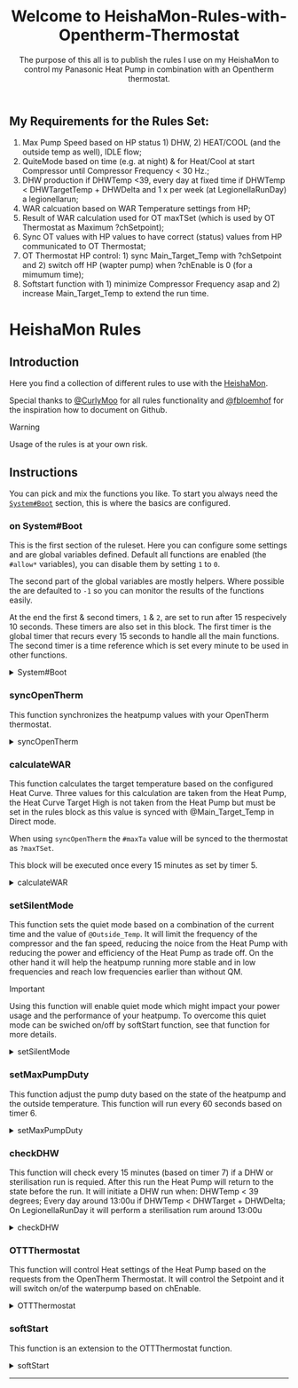 <header>

<!--
  <<< Author notes: Course header >>>
  Include a 1280×640 image, course title in sentence case, and a concise description in emphasis.
  In your repository settings: enable template repository, add your 1280×640 social image, auto delete head branches.
  Add your open source license, GitHub uses MIT license.
-->

# Welcome to HeishaMon-Rules-with-Opentherm-Thermostat



The purpose of this all is to publish the rules I use on my HeishaMon to control my Panasonic Heat Pump in combination with an Opentherm thermostat.


</header>

<!--

-->

## My Requirements for the Rules Set:

1)  Max Pump Speed based on HP status 1) DHW, 2) HEAT/COOL (and the outside temp as well), IDLE flow;
2)  QuiteMode based on time (e.g. at night) & for Heat/Cool at start Compressor until Compressor Frequency < 30 Hz.;
3)  DHW production if DHWTemp <39, every day at fixed time if DHWTemp < DHWTargetTemp + DHWDelta and 1 x per week (at LegionellaRunDay) a legionellarun;
4)  WAR calcuation based on WAR Temperature settings from HP;
5)  Result of WAR calculation used for OT maxTSet (which is used by OT Thermostat as Maximum ?chSetpoint);
6)  Sync OT values with HP values to have correct (status) values from HP communicated to OT Thermostat;
7)  OT Thermostat HP control: 1) sync Main_Target_Temp with ?chSetpoint and 2) switch off HP (wapter pump) when ?chEnable is 0 (for a mimumum time);
8)  Softstart function with 1) minimize Compressor Frequency asap and 2) increase Main_Target_Temp to extend the run time.

# HeishaMon Rules

## Introduction

Here you find a collection of different rules to use with the [HeishaMon](https://github.com/Egyras/HeishaMon). 

Special thanks to [@CurlyMoo](https://github.com/CurlyMoo) for all rules functionality and [@fbloemhof](https://github.com/fbloemhof) for the inspiration how to document on Github.

> [!WARNING]  
> Usage of the rules is at your own risk.

## Instructions

You can pick and mix the functions you like. To start you always need the [`System#Boot`](#on-systemboot) section, this is where the basics are configured.

### on System#Boot

This is the first section of the ruleset. Here you can configure some settings and are global variables defined. Default all functions are enabled (the `#allow*` variables), you can disable them by setting `1` to `0`.

The second part of the global variables are mostly helpers. Where possible the are defaulted to `-1` so you can monitor the results of the functions easily.

At the end the first & second timers, `1` & `2`, are set to run after 15 respecively 10 seconds. These timers are also set in this block. The first timer is the global timer that recurs every 15 seconds to handle all the main functions. The second timer is a time reference which is set every minute to be used in other functions.

<details>

<summary>System#Boot</summary>

```LUA
on System#Boot then
	#allowDHW = 1;
	#allowOTThermostat = 1;
	#allowPumpSpeed = 1;
	#allowSilentMode = 1;
	#allowSoftStart = 1;
	#allowSyncOT = 1;
	#allowWAR = 1;

	#chEnable = -1;
	#chEnableOffTime=-1;
	#chEnableTimeOff=-1;
	#chSetPoint = -1;
	#compRunTime = -1;
	#compStartTime = -1;
	#compState = -1;
	#DHWRun = -1;
	#legionellaRunDay = 7;
	#mainTargetTemp = -1;
	#maxPumpDuty = 85;
	#maxTa = -1;
	#mildMode = -1;
	#prevHeatPumpState = -1;
	#prevOperatingMode = -1;
	#quietMode = -1;
	#roomTempDelta = -1;
	#softStartCorrection = 0;
	#softStartPhase = -1;
	#timeRef = -1;
	setTimer(1,10);
	setTimer(2,15);
end

on timer=1 then
	calculateWAR();
	setSilentMode();
	syncOpenTherm();
	setMaxPumpDuty();
	checkDHW();
	OTThermostat();
	setTimer(1,15);
end

on timer=2 then
	#timeRef = %day * 1440 + %hour * 60 + %minute;
	setTimer(2,60);
end
```

</details>

### syncOpenTherm

This function synchronizes the heatpump values with your OpenTherm thermostat.

<details>

<summary>syncOpenTherm</summary>

```LUA
on syncOpenTherm then
	if  #allowSyncOT == 1 then
		?outletTemp = @Main_Outlet_Temp;
		?inletTemp = @Main_Inlet_Temp;
		?outsideTemp = @Outside_Temp;
		?dhwTemp = @DHW_Temp;
		?dhwSetpoint = @DHW_Target_Temp;
		if ?chEnable == 1 then
			#chEnable = 1;
			if #chEnableTimeOff != -1 then
				#chEnableTimeOff = -1;
				#chEnableOffTime = -1;
			end
		else
			if #chEnableTimeOff == -1 then
				#chEnableTimeOff = #timeRef;
			end
			#chEnableOffTime = #timeRef - #chEnableTimeOff;
			if #chEnableOffTime < 0 then
				#chEnableOffTime = #timeRef - #chEnableTimeOff + 10080;
			end
			if #chEnableOffTime > 5 then
				#chEnable = 0;
			end
		end
		#dhwEnable = ?dhwEnable;
		if #maxTa != -1 then
			?maxTSet = #maxTa;
		end
		if @Compressor_Freq == 0 then
			?flameState = 0;
			?chState = 0;
			?dhwState = 0;
		else
			?flameState = 1;
			if @ThreeWay_Valve_State == 0 then
				?chState = 1;
				?dhwState = 0;
			else
				?chState = 0;
				?dhwState = 1;
			end
		end
	end
end
```

</details>

### calculateWAR

This function calculates the target temperature based on the configured Heat Curve. Three values for this calculation are taken from the Heat Pump, the Heat Curve Target High is not taken from the Heat Pump but must be set in the rules block as this value is synced with @Main_Target_Temp in Direct mode. 

When using `syncOpenTherm` the `#maxTa` value will be synced to the thermostat as `?maxTSet`.

This block will be executed once every 15 minutes as set by timer 5.

<details>

<summary>calculateWAR</summary>

```LUA
on calculateWAR then
	if #allowWAR == 1 then
		if isset(@Z1_Heat_Curve_Target_Low_Temp) == 1 && isset(@Z1_Heat_Curve_Outside_High_Temp) == 1 && isset(@Z1_Heat_Curve_Target_High_Temp) == 1 && isset(@Z1_Heat_Curve_Outside_Low_Temp) == 1 then
			$Ta1 = @Z1_Heat_Curve_Target_Low_Temp;
			$Tb1 = @Z1_Heat_Curve_Outside_High_Temp;
			$Ta2 = 36;
			$Tb2 = @Z1_Heat_Curve_Outside_Low_Temp;
			if @Outside_Temp >= $Tb1 then
				#maxTa = $Ta1;
			else
				if @Outside_Temp <= $Tb2 then
					#maxTa = $Ta2;
				else
					#maxTa = 1 + floor(0.9 + $Ta1 + (($Tb1 - @Outside_Temp) * ($Ta2 - $Ta1) / ($Tb1 - $Tb2)));
				end
			end
		end
		#allowWAR = 0;
		setTimer(5,900);
	end
end

on timer=5 then
	#allowWAR = 1;
end
```

</details>

### setSilentMode

This function sets the quiet mode based on a combination of the current time and the value of `@Outside_Temp`. It will limit the frequency of the compressor and the fan speed, reducing the noice from the Heat Pump with reducing the power and efficiency of the Heat Pump as trade off. On the other hand it will help the heatpump running more stable and in low frequencies and reach low frequencies earlier than without QM.

> [!IMPORTANT]  
> Using this function will enable quiet mode which might impact your power usage and the performance of your heatpump. To overcome this quiet mode can be swiched on/off by softStart function, see that function for more details.

<details>

<summary>setSilentMode</summary>

```LUA
on setSilentMode then
	if isset(@Outside_Temp) == 1 && isset(@Heatpump_State) then
		if #allowSilentMode == 1 then
			#allowSilentMode = 0;
			if @Outside_Temp < 10 then
				#silentMode = 2;
			else
				#silentMode = 3;
			end
			if @Outside_Temp < 5 then
				#silentMode = 1;
			end
			if @Outside_Temp < 2 then
				if %hour > 22 || %hour < 7 then
					#silentMode = 1;
				else
					#silentMode = 0;
				end
			end
			setTimer(3, 900);
			setQuietMode();
		end
	end
end

on timer=3 then
	#allowSilentMode = 1;
end

on setQuietMode then
	if #mildMode > -1 then
		#quietMode = #mildMode;
	else
		#quietMode = #silentMode;
	end
	if @Quiet_Mode_Level != #quietMode then
		@SetQuietMode = #quietMode;
	end
end
```

</details>

### setMaxPumpDuty

This function adjust the pump duty based on the state of the heatpump and the outside temperature. This function will run every 60 seconds based on timer 6.

<details>

<summary>setMaxPumpDuty</summary>

```LUA
on setMaxPumpDuty then
	if #allowPumpSpeed == 1 then
		#allowPumpSpeed = 0;
		if @ThreeWay_Valve_State == 1 && @Max_Pump_Duty != 220 then
			@SetMaxPumpDuty = 220;
		end
		if @ThreeWay_Valve_State == 0 && @Heatpump_State == 1 then
			if @Outside_Temp < 10 then
				$MPF = 11;
			else
				$MPF = 10;
			end
			if @Outside_Temp < 5 then
				$MPF = 12;
			end
			if @Outside_Temp < 2 then
				$MPF = 13;
			end
			if @Compressor_Freq == 0 then
				$MPF = 8;
			end
			if @Pump_Flow < $MPF then
				#maxPumpDuty = #maxPumpDuty + 5;
			else
				if @Pump_Flow > $MPF + 1 then
					#maxPumpDuty = #maxPumpDuty - 1;
				end
			end
			if #maxPumpDuty > 140 then
				#maxPumpDuty = 140;
			end
			if @Max_Pump_Duty != #maxPumpDuty then
				@SetMaxPumpDuty = #maxPumpDuty;
			end
		end
		setTimer(6, 60);
	end
end

on timer=6 then
	#allowPumpSpeed = 1;
end
```

</details>

### checkDHW

This function will check every 15 minutes (based on timer 7) if a DHW or sterilisation run is requied. After this run the Heat Pump will return to the state before the run. It will initiate a DHW run when:
DHWTemp < 39 degrees;
Every day around 13:00u if DHWTemp < DHWTarget + DHWDelta;
On LegionellaRunDay it will perform a sterilisation rum around 13:00u

<details>

<summary>checkDHW</summary>

```LUA
on checkDHW then
	if #allowDHW == 1 then
		#allowDHW = 0;
		if @ThreeWay_Valve_State == 0 && (@DHW_Temp < 39 || (%hour == 13 && (%day == #LegionellaRunDay || @DHW_Temp < @DHW_Target_Temp + @DHW_Heat_Delta))) then
			#prevOperatingMode = @Operating_Mode_State;
			#prevHeatPumpState = @Heatpump_State;
			@SetOperationMode = 3;
			if @Heatpump_State != 1 then
				@SetHeatpump = 1;
			end 
			if %day == #legionellaRunDay then
				@SetForceSterilization = 1;
			end
			#DHWRun = 1;
		end
		if #DHWRun == 1 then
			if @ThreeWay_Valve_State == 0 && @DHW_Temp > 49 then
				@SetOperationMode = #OperatingModeLast;
				if @Heatpump_State != #HeatPumpStateLast then
					@SetHeatpump = #HeatPumpStateLast;
				end
				#OperatingModeLast = 3;
				#HeatPumpStateLast = 1;
				#DHWRun = -1;
			end
		end
		setTimer(7,900);
	end
end

on timer=7 then
	#allowDHW = 1;
end
```
</details>

### OTTThermostat

This function will control Heat settings of the Heat Pump based on the requests from the OpenTherm Thermostat. It will control the Setpoint and it will switch on/of the waterpump based on chEnable.

<details>

<summary>OTTThermostat</summary>

```LUA
on OTThermostat then
	if #allowOTThermostat == 1 && #DHWRun != 1 then
		if @ThreeWay_Valve_State == 0 then
			if ?chSetpoint > 9 then
				#chSetpoint = ?chSetpoint;
				if #chSetpoint < 30 && #compState == 0 then
					#chSetpoint = 30;
				end
				if #chSetpoint < 27 && #compState == 1 then
					#chSetpoint = 27;
				end
				if #chSetpoint > #maxTa then
					#chSetpoint = #maxTa;
				end
			end
			softStart();
			#mainTargetTemp = #chSetpoint + #softStartCorrection;
			if #mainTargetTemp < 27 then
				#mainTargetTemp = 27;
			end
			if #mainTargetTemp > 40 then
				#mainTargetTemp = 40;
			end
			#mainTargetTemp = floor(#mainTargetTemp);
			if #compState == 1 then
				if #mainTargetTemp + 2 < @Main_Outlet_Temp then
					#mainTargetTemp = round(@Main_Outlet_Temp - 1.5);
				end
				#roomTempDelta = ?roomTempSet - ?roomTemp;
				if #roomTempDelta > 1 && #chEnableOffTime > 15 && @ThreeWay_Valve_State == 0 && #compRunTime > 30 then
					#mainTargetTemp = round(@Main_Outlet_Temp - 10);
				end
			end
			if @Z1_Heat_Request_Temp != #mainTargetTemp then
				@SetZ1HeatRequestTemperature = #mainTargetTemp;
			end
			if @Operating_Mode_State != 0 then
				@SetOperationMode = 0;
			end
			if @Heatpump_State != 1 && #chEnable == 1 then
				@SetHeatpump = 1;
			end
		end
		if #chEnableOffTime > 15 && @ThreeWay_Valve_State == 0 && (#compRunTime > 30 || #compState == 0) && @Outside_Temp > 2 then
			@SetHeatpump = 0;
		end
		if #softStartPhase == -1 || #softStartPhase > 1 then
			#allowOTThermostat = 0;
			setTimer(8,25);
		end
	end
end

on timer=8 then
	#allowOTThermostat  = 1;
end

on @Compressor_Freq then
	if @Compressor_Freq > 18 then
		if #compState < 1 then
			#compStartTime = #timeRef;
			#compState = 1;
		end
		#compRunTime = #timeRef - #compStartTime;
		if #compRunTime < 0 then
			#compRunTime = #timeRef - #compStartTime + 10080;
		end
	else
		#compState = 0;
		#softStartCorrection = 0;
		#softStartPhase = -1;
		if #mildMode != #silentMode then
			#mildMode = #silentMode;
			setQuietMode();
		end
	end
end
```

</details>

### softStart

This function is an extension to the OTTThermostat function.

<details>

<summary>softStart</summary>

```LUA
on softStart then
	if #allowSoftStart == 1 && #compState == 1 then
		if #compRunTime == -1 then
			#softStartPhase = 0;
		else
			if #compRunTime < 3 then
				#softStartPhase = 1;
				#softStartCorrection = @Main_Outlet_Temp - 1 - #chSetpoint;
			else
				if #compRunTime < 120 then
					#softStartPhase = 2;
					if #chSetpoint <= @Main_Outlet_Temp then
						#softStartCorrection = @Main_Outlet_Temp - 0.7 - #chSetpoint;
					end
					if #chSetpoint > @Main_Outlet_Temp then
						#softStartCorrection = @Main_Outlet_Temp + 1 - #chSetpoint;
					end
				else
					if #softStartPhase == 2 then
						#softStartPhase = 3;
						setTimer(9,5);
					end
				end
			end
		end
		if #softStartCorrection > 5 then
			#softStartCorrection = 5;
		end
		if #softStartCorrection < -5 then
			#softStartCorrection = -5;
		end
		if @Compressor_Freq > 18 && @Compressor_Freq < 26 && #softStartPhase > 1 then
			#mildMode = 0;
			setQuietMode();
		end
	end
	if #allowSoftStart == 1 && #compState == -5 then
		#softStartCorrection = #mainTargetTemp - #chenable;
	end
end

on timer=9 then
	if #softStartCorrection > 0 then
		#softStartCorrection = #softStartCorrection - 1;
		setTimer(9,900);
	end
end
```
</details>



<footer>

<!--
  <<< Author notes: Footer >>>
  Add a link to get support, GitHub status page, code of conduct, license link.
-->

---

</footer>

